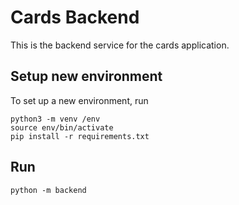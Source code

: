 # Cards Backend
This is the backend service for the cards application.

## Setup new environment
To set up a new environment, run
```
python3 -m venv /env
source env/bin/activate
pip install -r requirements.txt
```

## Run
```
python -m backend
```
